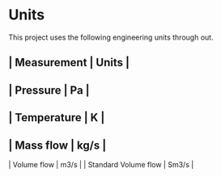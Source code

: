 # Units

This project uses the following engineering units through out.


| Measurement | Units |
-----------------------
| Pressure    | Pa    |
-----------------------
| Temperature    | K  |
-----------------------
| Mass flow    | kg/s    |
-----------------------
| Volume flow    | m3/s   |
| Standard Volume flow    | Sm3/s   |
